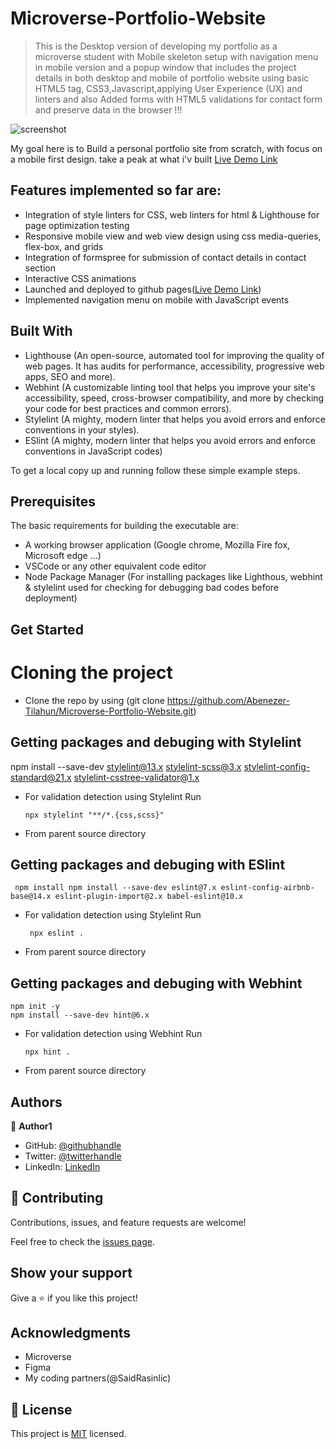 
# Microverse-Portfolio-Website 

> This is the Desktop version  of developing my portfolio as a microverse student with Mobile skeleton setup with navigation menu in mobile version and a popup window that includes the project details in both desktop and mobile of portfolio website using basic HTML5 tag, CSS3,Javascript,applying User Experience (UX) and linters and also Added forms with HTML5 validations for contact form and preserve data in the browser !!!


 ![screenshot](images/project-screenshot.gif)

My goal here is to Build a personal portfolio site from scratch, with focus on a mobile first design. take a peak at what i'v built [Live Demo Link](https://abenezer-tilahun.github.io/Microverse-Portfolio-Website/)

## Features implemented so far are:

- Integration of style linters for CSS, web linters for html & Lighthouse for page optimization testing
- Responsive mobile view and web view design using css media-queries, flex-box, and grids
- Integration of formspree for submission of contact details in contact section
- Interactive CSS animations
- Launched and deployed to github pages([Live Demo Link](https://abenezer-tilahun.github.io/Microverse-Portfolio-Website/))
- Implemented navigation menu on mobile with JavaScript events

## Built With

- Lighthouse (An open-source, automated tool for improving the quality of web pages. It has audits for    performance, accessibility, progressive web apps, SEO and more).
- Webhint (A customizable linting tool that helps you improve your site's accessibility, speed, cross-browser compatibility, and more by checking your code for best practices and common errors).
- Stylelint (A mighty, modern linter that helps you avoid errors and enforce conventions in your styles).
- ESlint (A mighty, modern linter that helps you avoid errors and enforce conventions in JavaScript codes)

To get a local copy up and running follow these simple example steps.

## Prerequisites

The basic requirements for building the executable are:

- A working browser application (Google chrome, Mozilla Fire fox, Microsoft edge ...)
- VSCode or any other equivalent code editor
- Node Package Manager (For installing packages like Lighthous, webhint & stylelint used for checking for debugging bad codes before deployment)


## Get Started

# Cloning the project

- Clone the repo by using (git clone https://github.com/Abenezer-Tilahun/Microverse-Portfolio-Website.git)

## Getting packages and debuging with Stylelint

npm install --save-dev stylelint@13.x stylelint-scss@3.x stylelint-config-standard@21.x stylelint-csstree-validator@1.x

- For validation detection using Stylelint Run

      npx stylelint "**/*.{css,scss}"

- From parent source directory

## Getting packages and debuging with ESlint

     npm install npm install --save-dev eslint@7.x eslint-config-airbnb-base@14.x eslint-plugin-import@2.x babel-eslint@10.x

- For validation detection using Stylelint Run

       npx eslint .

- From parent source directory

## Getting packages and debuging with Webhint

    npm init -y
    npm install --save-dev hint@6.x

- For validation detection using Webhint Run

      npx hint .

- From parent source directory
## Authors

👤 **Author1**

- GitHub: [@githubhandle](https://github.com/Abenezer-Tilahun)
- Twitter: [@twitterhandle](https://twitter.com/AbenezerTilah11)
- LinkedIn: [LinkedIn](linkedin.com/in/abenezer-tilahun-4b4b43137)

## 🤝 Contributing

Contributions, issues, and feature requests are welcome!

Feel free to check the [issues page](../../issues/).


## Show your support

Give a ⭐️ if you like this project!


## Acknowledgments

- Microverse
- Figma
- My coding partners(@SaidRasinlic)


## 📝 License

This project is [MIT](./MIT.md) licensed.
